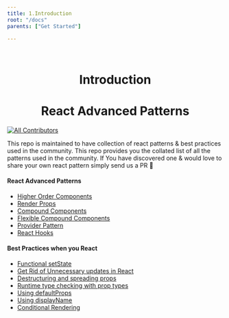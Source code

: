 ```yaml
---
title: 1.Introduction
root: "/docs"
parents: ["Get Started"]

---
```

&nbsp;
&nbsp;

<h1 align="center">
  Introduction
</h1>

# <h1 align="center">React Advanced Patterns </h1>

[![All Contributors](https://img.shields.io/badge/all_contributors-10-orange.svg?style=flat-square)](#contributors)

<p> This repo is maintained to have collection of react patterns & best practices used in the community. This repo provides you the collated list of all the patterns used in the community. If You have discovered one & would love to share your own react pattern simply send us a PR 🙌 </p>

#### React Advanced Patterns
- [Higher Order Components](https://github.com/manjula91/react-advanced-patterns/tree/master/hoc)
- [Render Props](https://github.com/manjula91/react-advanced-patterns/tree/master/render-props)
- [Compound Components](https://github.com/manjula91/react-advanced-patterns/tree/master/compound-components)
- [Flexible Compound Components](https://github.com/manjula91/react-advanced-patterns/tree/master/flexible-compound-components)
- [Provider Pattern](https://github.com/manjula91/react-advanced-patterns/tree/master/provider-pattern)
- [React Hooks](https://github.com/manjula91/react-advanced-patterns/tree/master/hooks)

#### Best Practices when you React

- [Functional setState](https://github.com/manjula91/react-advanced-patterns/tree/master/react-best-practices/#function-in-setstate)
- [Get Rid of Unnecessary updates in React](https://github.com/manjula91/react-advanced-patterns/tree/master/react-best-practices/#why-did-you-update)
- [Destructuring and spreading props](https://github.com/manjula91/react-advanced-patterns/tree/master/react-best-practices/#prop-spread)
- [Runtime type checking with prop types](https://github.com/manjula91/react-advanced-patterns/tree/master/react-best-practices/#prop-types)
- [Using defaultProps](https://github.com/manjula91/react-advanced-patterns/tree/master/react-best-practices/#default-props)
- [Using displayName](https://github.com/manjula91/react-advanced-patterns/tree/master/react-best-practices/#display-name)
- [Conditional Rendering](https://github.com/manjula91/react-advanced-patterns/tree/master/react-best-practices/#conditional-rendering)


